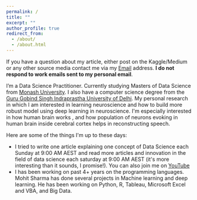 ```yaml
---
permalink: /
title: ""
excerpt: ""
author_profile: true
redirect_from: 
  - /about/
  - /about.html
---
```

If you have a question about my article, either post on the Kaggle/Medium or any other source media contact me via my [Email](mailto:imoisharma@icloud.com) address. **I do not respond to work emails sent to my personal email**.

I’m a Data Science Practitioner. Currently studying Masters of Data Science from [Monash University](http://www.monash.edu/pubs/2019handbooks/courses/C6004.html). I also have a computer science degree from the [Guru Gobind Singh Indraprastha University of Delhi](http://www.ipu.ac.in/Pubinfo2019/Admission2019mian/adm2019notices/adm2019NoticeMain.htm). My personal research in which I am interested in learning neuroscience and how to build more robust model using deep learning in neuroscience. I'm especially interested in how human brain works , and how population of neurons evoking in human brain inside cerebral cortex helps in reconstructing speech.

Here are some of the things I'm up to these days:
* I tried to write one article explaining one concept of Data Science each Sunday at 9:00 AM AEST and read more articles and innovation in the field of data science each saturday at 9:00 AM AEST (it's more interesting than it sounds, I promise!). You can also join me on [YouTube](https://www.youtube.com/channel/UCuDnEwLb3OxCeCh-koEXL2g) 
* I has been working on past 4+ years on the programming languages. Mohit Sharma has done several projects in Machine learning and deep learning. He has been working on Python, R, Tableau, Microsoft Excel and VBA, and Big Data.

